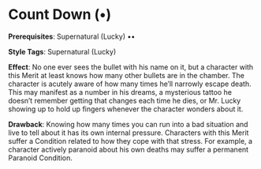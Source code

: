 # Count Down (•)

**Prerequisites**: Supernatural (Lucky) ••

**Style Tags**: Supernatural (Lucky)

**Effect**: No one ever sees the bullet with his name on it,
but a character with this Merit at least knows how many other
bullets are in the chamber. The character is acutely aware
of how many times he’ll narrowly escape death. This may
manifest as a number in his dreams, a mysterious tattoo he
doesn’t remember getting that changes each time he dies,
or Mr. Lucky showing up to hold up fingers whenever the
character wonders about it.

**Drawback**: Knowing how many times you can run into
a bad situation and live to tell about it has its own internal
pressure. Characters with this Merit suffer a Condition
related to how they cope with that stress. For example, a character actively paranoid about his own deaths may suffer
a permanent Paranoid Condition. 